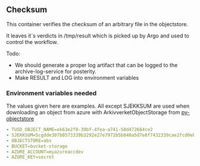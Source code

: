 ## Checksum

This container verifies the checksum of an arbitrary file in the objectstore.

It leaves it`s verdicts in /tmp/result which is picked up by Argo and used to control the workflow.

Todo:
 * We should generate a proper log artifact that can be logged to the archive-log-service for posterity.
 * Make RESULT and LOG into environment variables

### Environment variables needed
The values given here are examples.
All except SJEKKSUM are used when downloading an object from azure with ArkivverketObjectStorage from [py-objectstore](https://github.com/arkivverket/py-objectstore)

```yaml
- TUSD_OBJECT_NAME=ok63e2f0-39bf-4fea-a741-58d472664ce2
- SJEKKSUM=5cgdde307b0573339b3292e27e7971b5b040a5d7e8f7432339cae2fcd0eb936a
- OBJECTSTORE=abs
- BUCKET=bucket-storage
- AZURE_ACCOUNT=myazureaccdev
- AZURE_KEY=secret
```
